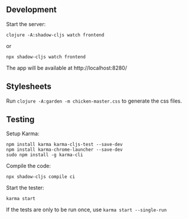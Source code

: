 
## Development

Start the server:

    clojure -A:shadow-cljs watch frontend

or

    npx shadow-cljs watch frontend

The app will be available at http://localhost:8280/

## Stylesheets

Run `clojure -A:garden -m chicken-master.css` to generate the css files.

## Testing

Setup Karma:

    npm install karma karma-cljs-test --save-dev
    npm install karma-chrome-launcher --save-dev
    sudo npm install -g karma-cli

Compile the code:

    npx shadow-cljs compile ci

Start the tester:

    karma start

If the tests are only to be run once, use `karma start --single-run`
